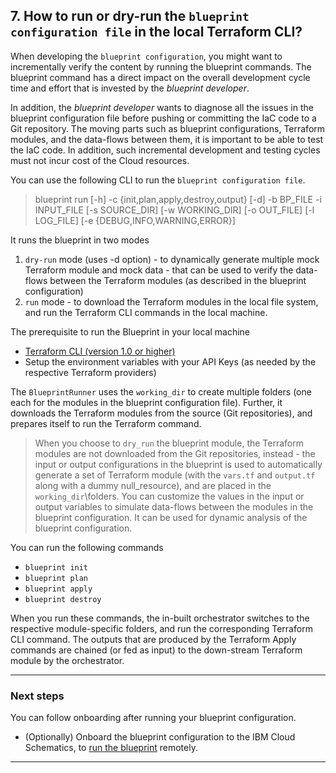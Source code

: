 
## 7. How to run or dry-run the `blueprint configuration file` in the local Terraform CLI?

When developing the `blueprint configuration`, you might want to incrementally verify the content by running the blueprint commands. The blueprint command has a direct impact on the overall development cycle time and effort that is invested by the _blueprint developer_.

In addition, the _blueprint developer_ wants to diagnose all the issues in the blueprint configuration file before pushing or committing the IaC code to a Git repository. The moving parts such as blueprint configurations, Terraform modules, and the data-flows between them, it is important to be able to test the IaC code. In addition, such incremental development and testing cycles must not incur cost of the Cloud resources.

You can use the following CLI to run the `blueprint configuration file`.

> blueprint run [-h] -c {init,plan,apply,destroy,output} [-d] -b BP_FILE -i INPUT_FILE [-s SOURCE_DIR] [-w WORKING_DIR] [-o OUT_FILE]
                      [-l LOG_FILE] [-e {DEBUG,INFO,WARNING,ERROR}]

It runs the blueprint in two modes 
1. `dry-run` mode (uses -d option) - to dynamically generate multiple mock Terraform module and mock data - that can be used to verify the data-flows between the Terraform modules (as described in the blueprint configuration)
2. `run` mode - to download the Terraform modules in the local file system, and run the Terraform CLI commands in the local machine.

The prerequisite to run the Blueprint in your local machine
* [Terraform CLI (version 1.0 or higher)](https://cloud.ibm.com/docs/ibm-cloud-provider-for-terraform?topic=ibm-cloud-provider-for-terraform-setup_cli)
* Setup the environment variables with your API Keys (as needed by the respective Terraform providers)

The `BlueprintRunner` uses the `working_dir` to create multiple folders (one each for the modules in the blueprint configuration file). Further, it downloads the Terraform modules from the source (Git repositories), and prepares itself to run the Terraform command.

> When you choose to `dry_run` the blueprint module, the Terraform modules are not downloaded from the Git repositories, instead - the input or output configurations in the blueprint is used to automatically generate a set of Terraform module (with the `vars.tf` and `output.tf` along with a dummy null_resource), and are placed in the `working_dir`\folders. You can customize the values in the input or output variables to simulate data-flows between the modules in the blueprint configuration. It can be used for dynamic analysis of the blueprint configuration.

You can run the following commands
* `blueprint init`
* `blueprint plan`
* `blueprint apply`
* `blueprint destroy`

When you run these commands, the in-built orchestrator switches to the respective module-specific folders, and run the corresponding Terraform CLI command. The outputs that are produced by the Terraform Apply commands are chained (or fed as input) to the down-stream Terraform module by the orchestrator.

---
### Next steps

You can follow onboarding after running your blueprint configuration.
* (Optionally) Onboard the blueprint configuration to the IBM Cloud Schematics, to [run the blueprint](https://cloud.ibm.com/docs/schematics?topic=schematics-create-blueprint-config&interface=ui) remotely.

---
